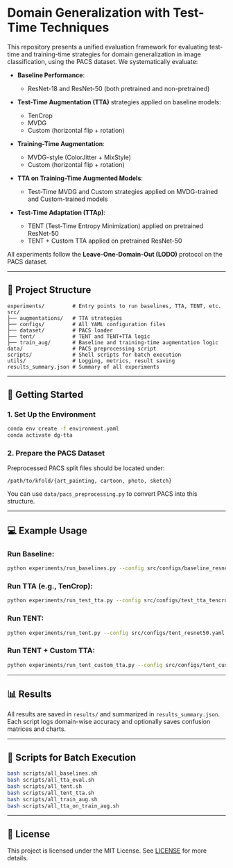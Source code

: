 # Domain Generalization with Test-Time Techniques

This repository presents a unified evaluation framework for evaluating test-time and training-time strategies for domain generalization in image classification, using the PACS dataset. We systematically evaluate:

- **Baseline Performance**:
  - ResNet-18 and ResNet-50 (both pretrained and non-pretrained)

- **Test-Time Augmentation (TTA)** strategies applied on baseline models:
  - TenCrop
  - MVDG
  - Custom (horizontal flip + rotation)

- **Training-Time Augmentation**:
  - MVDG-style (ColorJitter + MixStyle)
  - Custom (horizontal flip + rotation)

- **TTA on Training-Time Augmented Models**:
  - Test-Time MVDG and Custom strategies applied on MVDG-trained and Custom-trained models

- **Test-Time Adaptation (TTAp)**:
  - TENT (Test-Time Entropy Minimization) applied on pretrained ResNet-50
  - TENT + Custom TTA applied on pretrained ResNet-50

All experiments follow the **Leave-One-Domain-Out (LODO)** protocol on the PACS dataset.

---

## 📂 Project Structure

```
experiments/         # Entry points to run baselines, TTA, TENT, etc.
src/
├── augmentations/   # TTA strategies
├── configs/         # All YAML configuration files
├── dataset/         # PACS loader
├── tent/            # TENT and TENT+TTA logic
├── train_aug/       # Baseline and training-time augmentation logic
data/                # PACS preprocessing script
scripts/             # Shell scripts for batch execution
utils/               # Logging, metrics, result saving
results_summary.json # Summary of all experiments
```

---

## 🚀 Getting Started

### 1. Set Up the Environment

```bash
conda env create -f environment.yaml
conda activate dg-tta
```

### 2. Prepare the PACS Dataset

Preprocessed PACS split files should be located under:

```
/path/to/kfold/{art_painting, cartoon, photo, sketch}
```

You can use `data/pacs_preprocessing.py` to convert PACS into this structure.

---

## 💻 Example Usage

### Run Baseline:

```bash
python experiments/run_baselines.py --config src/configs/baseline_resnet18_pt.yaml
```

### Run TTA (e.g., TenCrop):

```bash
python experiments/run_test_tta.py --config src/configs/test_tta_tencrop_resnet18_pt.yaml
```

### Run TENT:

```bash
python experiments/run_tent.py --config src/configs/tent_resnet50.yaml
```

### Run TENT + Custom TTA:

```bash
python experiments/run_tent_custom_tta.py --config src/configs/tent_custom_tta_resnet50.yaml
```

---

## 📊 Results

All results are saved in `results/` and summarized in `results_summary.json`. Each script logs domain-wise accuracy and optionally saves confusion matrices and charts.

---

## 📁 Scripts for Batch Execution

```bash
bash scripts/all_baselines.sh
bash scripts/all_tta_eval.sh
bash scripts/all_tent.sh
bash scripts/all_tent_tta.sh
bash scripts/all_train_aug.sh
bash scripts/all_tta_on_train_aug.sh
```

---

## 📄 License

This project is licensed under the MIT License. See [LICENSE](LICENSE) for more details.

